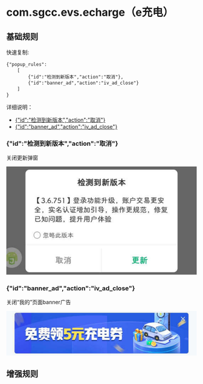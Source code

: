 # com.sgcc.evs.echarge（e充电）

## 基础规则

快速复制:
```
{"popup_rules":
    [
        {"id":"检测到新版本","action":"取消"},
        {"id":"banner_ad","action":"iv_ad_close"}
    ]
}
```
详细说明：
- [{"id":"检测到新版本","action":"取消"}](#id检测到新版本action取消)
- [{"id":"banner_ad","action":"iv_ad_close"}](#idbanner_adactioniv_ad_close)

### {"id":"检测到新版本","action":"取消"}
关闭更新弹窗

![](./assets/更新弹窗.jpg)

### {"id":"banner_ad","action":"iv_ad_close"}
关闭“我的”页面banner广告

![](./assets/“我的”页面banner广告.jpg)

## 增强规则
